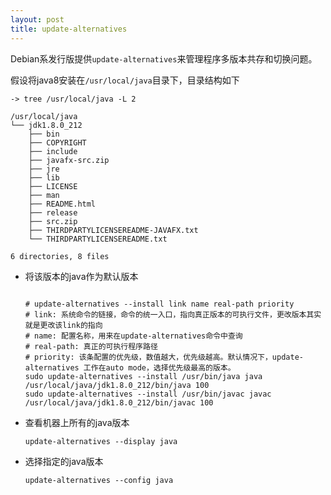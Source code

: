 ```yaml
---
layout: post
title: update-alternatives
---
```


Debian系发行版提供`update-alternatives`来管理程序多版本共存和切换问题。

假设将java8安装在`/usr/local/java`目录下，目录结构如下

```
-> tree /usr/local/java -L 2

/usr/local/java
└── jdk1.8.0_212
    ├── bin
    ├── COPYRIGHT
    ├── include
    ├── javafx-src.zip
    ├── jre
    ├── lib
    ├── LICENSE
    ├── man
    ├── README.html
    ├── release
    ├── src.zip
    ├── THIRDPARTYLICENSEREADME-JAVAFX.txt
    └── THIRDPARTYLICENSEREADME.txt

6 directories, 8 files
```



* 将该版本的java作为默认版本

    ```

    # update-alternatives --install link name real-path priority
    # link: 系统命令的链接，命令的统一入口，指向真正版本的可执行文件，更改版本其实就是更改该link的指向
    # name: 配置名称，用来在update-alternatives命令中查询
    # real-path: 真正的可执行程序路径
    # priority: 该条配置的优先级，数值越大，优先级越高。默认情况下，update-alternatives 工作在auto mode，选择优先级最高的版本。
    sudo update-alternatives --install /usr/bin/java java /usr/local/java/jdk1.8.0_212/bin/java 100
    sudo update-alternatives --install /usr/bin/javac javac /usr/local/java/jdk1.8.0_212/bin/javac 100
    ```

* 查看机器上所有的java版本

    ```
    update-alternatives --display java
    ```

* 选择指定的java版本

    ```
    update-alternatives --config java
    ```

